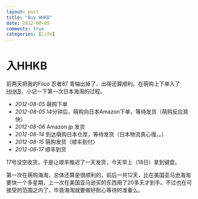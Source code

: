 ```yaml
---
layout: post
title: "Buy HHKB"
date: 2012-08-05
comments: true
categories: [life]
---
```


# 入HHKB

前两天把我的Filco 忍者87 青轴出掉了，出得还算顺利。在萌购上下单入了[HHKB](http://elitekeyboards.com/products.php?sub=pfu_keyboards,hhkbpro2&pid=pdkb400b)，小记一下第一次日本海淘的过程。

<!--more-->

 * _2012-08-05_ 萌购下单
 * _2012-08-05_ 14分钟后，萌购向日本Amazon下单，等待发货（萌购反应真快）
 * _2012-08-06_ Amazon.jp 发货
 * _2012-08-14_ 到达萌购日本仓库，等待发货（日本物流真心慢。。）
 * _2012-08-15_ 萌购发货（顺丰到付）
 * _2012-08-17_ 顺丰到货

17号没空收货，于是让顺丰推迟了一天发货，今天早上（18日）拿到键盘。

第一次在萌购海淘，总体还算是很顺利的，前后一共12天，比在美国亚马逊海淘要快一个多星期，上一次在美国亚马逊买的东西用了20多天才到手。不过也在可接受的范围之内了，毕竟海淘就要做好耐心等待的准备么。
